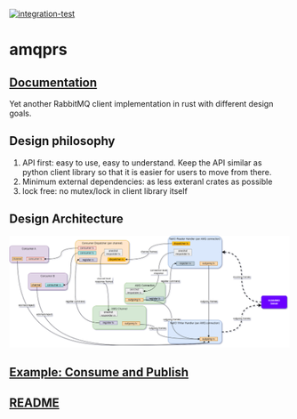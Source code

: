[![integration-test](https://github.com/gftea/amqprs/actions/workflows/rust.yml/badge.svg)](https://github.com/gftea/amqprs/actions/workflows/rust.yml)

# amqprs
## [Documentation](https://docs.rs/amqprs/latest/amqprs/)

Yet another RabbitMQ client implementation in rust with different design goals.

## Design philosophy

1. API first: easy to use, easy to understand. Keep the API similar as python client library so that it is easier for users to move from there.
2. Minimum external dependencies: as less exteranl crates as possible
3. lock free: no mutex/lock in client library itself 

## Design Architecture
<img src="amqprs/amqp-chosen_design.drawio.png" />

## [Example: Consume and Publish](amqprs/examples/basic_pub_sub.rs) 

## [README](amqprs/README.md)